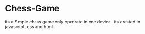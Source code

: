 # Chess-Game
its a Simple chess game only openrate in one device . its created in javascript, css and html .
